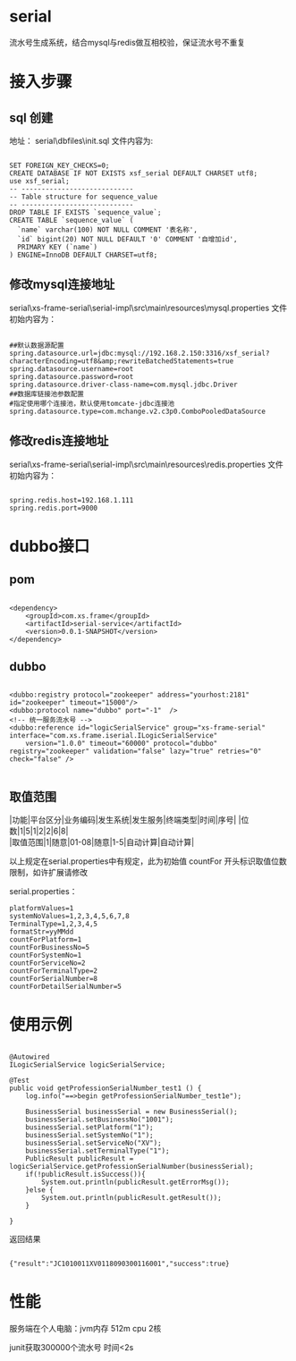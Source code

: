 # serial
流水号生成系统，结合mysql与redis做互相校验，保证流水号不重复

# 接入步骤
## sql 创建
地址：
serial\dbfiles\init.sql
文件内容为:
```

SET FOREIGN_KEY_CHECKS=0;
CREATE DATABASE IF NOT EXISTS xsf_serial DEFAULT CHARSET utf8;
use xsf_serial;
-- ----------------------------
-- Table structure for sequence_value
-- ----------------------------
DROP TABLE IF EXISTS `sequence_value`;
CREATE TABLE `sequence_value` (
  `name` varchar(100) NOT NULL COMMENT '表名称',
  `id` bigint(20) NOT NULL DEFAULT '0' COMMENT '自增加id',
  PRIMARY KEY (`name`)
) ENGINE=InnoDB DEFAULT CHARSET=utf8;

```

## 修改mysql连接地址
serial\xs-frame-serial\serial-impl\src\main\resources\mysql.properties
文件初始内容为：
```

##默认数据源配置
spring.datasource.url=jdbc:mysql://192.168.2.150:3316/xsf_serial?characterEncoding=utf8&amp;rewriteBatchedStatements=true
spring.datasource.username=root
spring.datasource.password=root
spring.datasource.driver-class-name=com.mysql.jdbc.Driver
##数据库链接池参数配置
#指定使用哪个连接池，默认使用tomcate-jdbc连接池
spring.datasource.type=com.mchange.v2.c3p0.ComboPooledDataSource

```

## 修改redis连接地址
serial\xs-frame-serial\serial-impl\src\main\resources\redis.properties
文件初始内容为：
```

spring.redis.host=192.168.1.111
spring.redis.port=9000

```



# dubbo接口
## pom

```

<dependency>
	<groupId>com.xs.frame</groupId>
	<artifactId>serial-service</artifactId>
	<version>0.0.1-SNAPSHOT</version>
</dependency>

```

## dubbo
```

<dubbo:registry protocol="zookeeper" address="yourhost:2181" id="zookeeper" timeout="15000"/>
<dubbo:protocol name="dubbo" port="-1"  />
<!-- 统一服务流水号 -->
<dubbo:reference id="logicSerialService" group="xs-frame-serial" interface="com.xs.frame.iserial.ILogicSerialService" 
	version="1.0.0" timeout="60000" protocol="dubbo" registry="zookeeper" validation="false" lazy="true" retries="0" check="false" />
	
```

## 取值范围

 
|功能|平台区分|业务编码|发生系统|发生服务|终端类型|时间|序号|
|位数|1|5|1|2|2|6|8|	 	 
|取值范围|1|随意|01-08|随意|1-5|自动计算|自动计算|

以上规定在serial.properties中有规定，此为初始值 countFor 开头标识取值位数限制，如许扩展请修改

serial.properties：

```
platformValues=1
systemNoValues=1,2,3,4,5,6,7,8
TerminalType=1,2,3,4,5
formatStr=yyMMdd
countForPlatform=1
countForBusinessNo=5
countForSystemNo=1
countForServiceNo=2
countForTerminalType=2
countForSerialNumber=8
countForDetailSerialNumber=5
```
		


# 使用示例

```

@Autowired
ILogicSerialService logicSerialService;

@Test
public void getProfessionSerialNumber_test1 () {
	log.info("==>begin getProfessionSerialNumber_test1e");

	BusinessSerial businessSerial = new BusinessSerial();
	businessSerial.setBusinessNo("1001");
	businessSerial.setPlatform("1");
	businessSerial.setSystemNo("1");
	businessSerial.setServiceNo("XV");
	businessSerial.setTerminalType("1");
	PublicResult publicResult = logicSerialService.getProfessionSerialNumber(businessSerial);
	if(!publicResult.isSuccess()){
		System.out.println(publicResult.getErrorMsg());
	}else {
		System.out.println(publicResult.getResult());
	}

}

```

返回结果
```

{"result":"JC1010011XV0118090300116001","success":true}

```

# 性能

服务端在个人电脑：jvm内存 512m cpu 2核 

junit获取300000个流水号 时间<2s





